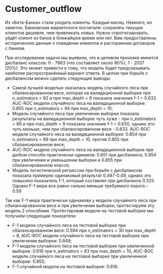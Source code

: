 # Customer_outflow

Из «Бета-Банка» стали уходить клиенты. Каждый месяц. Немного, но заметно. Банковские маркетологи посчитали: сохранять текущих клиентов дешевле, чем привлекать новых.
Нужно спрогнозировать, уйдёт клиент из банка в ближайшее время или нет. Вам предоставлены исторические данные о поведении клиентов и расторжении договоров с банком.

При исследовании задачи мы выявили, что в целевом признаке имеется дисбаланс классов: 0 - 7963 (что составляет около 80%), 1 - 2037 (20%). Это может привести к тому, что модель будет предсказывать наиболее распространённый вариант ответа. В целом при борьбе с дисбалансом можно сделать следующие выводы:
- Самой лучшей моделью оказалась модель случайного леса при сбалансированном весе, которая на валидационной выборке при n_estimators = 92 и при max_depth = 9 показала значение f-1 = 0.633. AUC-ROC модели случайного леса на валидационной выборке: 0.855 при n_estimators = 94 при max_depth = 10;
- Модель случайного леса при увеличении выборки показала результаты на валидационной выборке чуть хуже - при n_estimators = 86 и при max_depth = 9 показала значение f-1 = 0.630, однако это чуть меньше, чем при сбалансированном весе - 0.633. AUC-ROC модели случайного леса на валидационной выборке: 0.854 при n_estimators = 89 при max_depth = 10, против 0.855 при сбалансированном весе;
- AUC-ROC модели случайного леса на валидационной выборке при дюбом способе практически одинаков: 0.851 при дисбалансе, 0.854 при увеличении и уменьшении выборки и 0.855 при сбалансированном классе;
- Модель логистической регрессии при борьбе с дисбалансом показала примерно одинаковый результат 0.487-0.49, однако это повысило показатель f-1, который составлял при дисбалансе 0.325. Однако F-1 мера все равно сильно меньше требуемого порога - 0.59.

Так как F-1 мера практически одинакова у модели случайного леса при сбалансированном весе и при увеличении выборки, протестируем эту модель 2 способами. Протестировав модели на тестовой выборке мы получили следующие показатели: 
- F-1 модели случайного леса на тестовой выборке при сбалансированном весе: 0.594 при n_estimators = 30 при max_depth = 8, AUC-ROC модели случайного леса на тестовой выборке при увеличении выборки: 0.849;
- F-1 модели случайного леса на тестовой выборке при увеличенной выборке: 0.616 при n_estimators = 83 при max_depth = 10, AUC-ROC модели случайного леса на тестовой выборке при увеличенной выборке: 0.855;
- F-1 случайной модели на тестовой выборке: 0.616.
